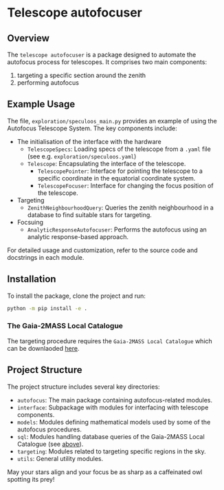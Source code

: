 # Telescope autofocuser

## Overview

The `telescope autofocuser` is a package designed to automate the autofocus process for telescopes. It comprises two main components:
1. targeting a specific section around the zenith
2. performing autofocus

## Example Usage

The file, `exploration/speculoos_main.py` provides an example of using the Autofocus Telescope System.
The key components include:
- The initialisation of the interface with the hardware
  - `TelescopeSpecs`: Loading specs of the telescope from a `.yaml` file (see e.g. `exploration/speculoos.yaml`)
  - `Telescope`: Encapsulating the interface of the telescope.
    - `TelescopePointer`: Interface for pointing the telescope to a specific coordinate in the equatorial coordinate system.
    - `TelescopeFocuser`: Interface for changing the focus position of the telescope.
- Targeting
  - `ZenithNeighbourhoodQuery`: Queries the zenith neighbourhood in a database to find suitable stars for targeting.
- Focsuing
  - `AnalyticResponseAutofocuser`: Performs the autofocus using an analytic response-based approach.

For detailed usage and customization, refer to the source code and docstrings in each module.

## Installation

To install the package, clone the project and run:

```bash
python -m pip install -e .
```

### <a name="catalogue"></a>The Gaia-2MASS Local Catalogue
The targeting procedure requires the `Gaia-2MASS Local Catalogue` which can be downlaoded [here](https://github.com/ppp-one/gaia-tmass-sqlite).

## Project Structure
The project structure includes several key directories:
- `autofocus`: The main package containing autofocus-related modules.
- `interface`: Subpackage with modules for interfacing with telescope components.
- `models`: Modules defining mathematical models used by some of the autofocus procedures.
- `sql`: Modules handling database queries of the Gaia-2MASS Local Catalogue (see [above](#catalogue)).
- `targeting`: Modules related to targeting specific regions in the sky.
- `utils`: General utility modules.

May your stars align and your focus be as sharp as a caffeinated owl spotting its prey!
